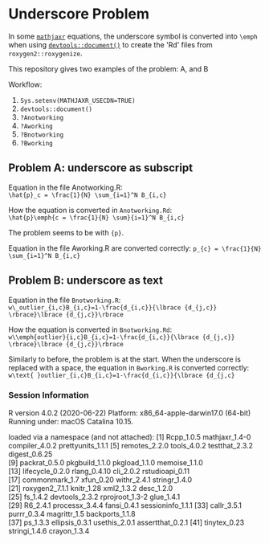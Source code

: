 # Underscore Problem  

In some [`mathjaxr`](https://cran.r-project.org/web/packages/mathjaxr/mathjaxr.pdf) equations, the underscore symbol is converted into `\emph` when using [`devtools::document()`](https://www.rdocumentation.org/packages/devtools/versions/2.3.0/topics/document) to create the 'Rd' files from `roxygen2::roxygenize`.

This repository gives two examples of the problem: A, and B  

Workflow:  
1. `Sys.setenv(MATHJAXR_USECDN=TRUE)`    
2. `devtools::document()`   
3. `?Anotworking`
4. `?Aworking`
5. `?Bnotworking`
6. `?Bworking`

## Problem A: underscore as subscript       

Equation in the file Anotworking.R:   
`\hat{p}_c = \frac{1}{N} \sum_{i=1}^N B_{i,c}` 

How the equation is converted in `Anotworking.Rd`:   
`\hat{p}\emph{c = \frac{1}{N} \sum}{i=1}^N B_{i,c}`   

The problem seems to be with `{p}`.   

Equation in the file Aworking.R are converted correctly:
`p_{c} = \frac{1}{N} \sum_{i=1}^N B_{i,c}`

## Problem B: underscore as text   

Equation in the file `Bnotworking.R`:   
`w\_outlier_{i,c}B_{i,c}=1-\frac{d_{i,c}}{\lbrace {d_{j,c}} \rbrace}\lbrace {d_{j,c}}\rbrace`

How the equation is converted in `Bnotworking.Rd`:   
`w\\emph{outlier}{i,c}B_{i,c}=1-\frac{d_{i,c}}{\lbrace {d_{j,c}} \rbrace}\lbrace {d_{j,c}}\rbrace`

Similarly to before, the problem is at the start. When the underscore is replaced with a space, the equation in `Bworking.R` is converted correctly:  
`w\text{ }outlier_{i,c}B_{i,c}=1-\frac{d_{i,c}}{\lbrace {d_{j,c}`

### Session Information
R version 4.0.2 (2020-06-22)
Platform: x86_64-apple-darwin17.0 (64-bit)
Running under: macOS Catalina 10.15.

loaded via a namespace (and not attached):
 [1] Rcpp_1.0.5        mathjaxr_1.4-0    compiler_4.0.2    prettyunits_1.1.1
 [5] remotes_2.2.0     tools_4.0.2       testthat_2.3.2    digest_0.6.25    
 [9] packrat_0.5.0     pkgbuild_1.1.0    pkgload_1.1.0     memoise_1.1.0    
[13] lifecycle_0.2.0   rlang_0.4.10      cli_2.0.2         rstudioapi_0.11  
[17] commonmark_1.7    xfun_0.20         withr_2.4.1       stringr_1.4.0    
[21] roxygen2_7.1.1    knitr_1.28        xml2_1.3.2        desc_1.2.0       
[25] fs_1.4.2          devtools_2.3.2    rprojroot_1.3-2   glue_1.4.1       
[29] R6_2.4.1          processx_3.4.4    fansi_0.4.1       sessioninfo_1.1.1
[33] callr_3.5.1       purrr_0.3.4       magrittr_1.5      backports_1.1.8  
[37] ps_1.3.3          ellipsis_0.3.1    usethis_2.0.1     assertthat_0.2.1 
[41] tinytex_0.23      stringi_1.4.6     crayon_1.3.4   